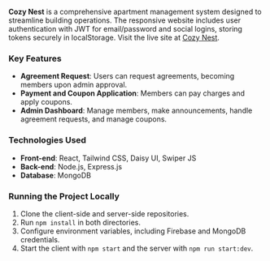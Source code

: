 **Cozy Nest** is a comprehensive apartment management system designed to streamline building operations. The responsive website includes user authentication with JWT for email/password and social logins, storing tokens securely in localStorage. Visit the live site at [Cozy Nest](https://cozynest-cbb8e.web.app).


### Key Features

- **Agreement Request**: Users can request agreements, becoming members upon admin approval.
- **Payment and Coupon Application**: Members can pay charges and apply coupons.
- **Admin Dashboard**: Manage members, make announcements, handle agreement requests, and manage coupons.

### Technologies Used

- **Front-end**: React, Tailwind CSS, Daisy UI, Swiper JS
- **Back-end**: Node.js, Express.js
- **Database**: MongoDB

### Running the Project Locally

1. Clone the client-side and server-side repositories.
2. Run `npm install` in both directories.
3. Configure environment variables, including Firebase and MongoDB credentials.
4. Start the client with `npm start` and the server with `npm run start:dev`.

